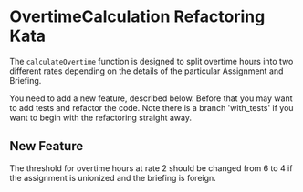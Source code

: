 OvertimeCalculation Refactoring Kata
====================================


The `calculateOvertime` function is designed to split overtime hours into two different rates depending on the details of the particular Assignment and Briefing. 

You need to add a new feature, described below. Before that you may want to add tests and refactor the code. Note there is a branch 'with_tests' if you want to begin with the refactoring straight away.

New Feature  
------------

The threshold for overtime hours at rate 2 should be changed from 6 to 4 if the assignment is unionized and the briefing is foreign.

